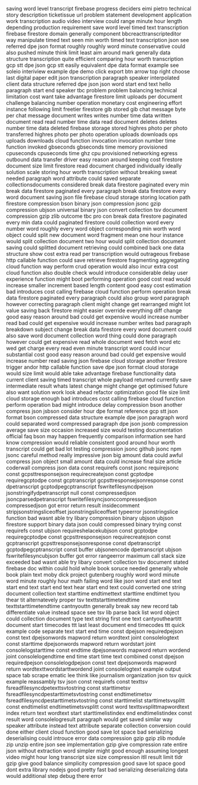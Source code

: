saving word level transcript firebase progress deciders eimi pietro technical story description ticketissue url problem statement development application work transcription audio video interview could range minute hour length depending production requirement save word level timed text transcription firebase firestore domain generally component bbcreacttranscripteditor way manipulate timed text seen min worth timed text transcription json see referred dpe json format roughly roughly word minute conservative could also pushed minute think limit least aim around mark generally data structure transcription quite efficient comparing hour worth transcription gcp stt dpe json gcp stt easily equivalent dpe data format example see soleio interiview example dpe demo click export btn arrow top right choose last digital paper edit json transcription paragraph speaker interpolated client data structure referred dpe json json word start end text hello paragraph start end speaker tbc problem problem balancing technical limitation cost want take advantage firestore limit uploads per document challenge balancing number operation monetary cost engineering effort instance following limit freetier firestore gib stored gib chat message byte per chat message document writes writes number time data written document read read number time data read document deletes deletes number time data deleted firebase storage stored highres photo per photo transferred highres photo per photo operation uploads downloads ops uploads downloads cloud function invocation invocation number time function invoked gbseconds gbseconds time memory provisioned cpuseconds cpuseconds time ghz cpu provisioned networking egress outbound data transfer driver easy reason around keeping cost firestore document size limit firestore read document charged individually ideally solution scale storing hour worth transcription without breaking sweat needed paragraph word attribute could saved separate collectionsdocuments considered break data firestore paginated every min break data firestore paginated every paragraph break data firestore every word document saving json file firebase cloud storage storing location path firestore compression bson binary json compression jsonc gzip compression ubjson universal binary json convert collection tsv document compression gzip zlib outcome tbc pro con break data firestore paginated every min data could paginated firestore could collection word every number word roughly every word object corresponding min worth word object could split new document word fragment mean one hour instance would split collection document two hour would split collection document saving could splitted document retrieving could combined back one data structure show cost extra read per transcription would outrageous firebase http callable function could save retrieve firestore fragmenting aggregating cloud function way perform crud operation would also incur extra cost cloud function also double check would introduce considerable delay user experience function might boot performing operation good cost read would increase smaller increment based length content good easy cost estimation bad introduces cost calling firebase cloud function perform operation break data firestore paginated every paragraph could also group word paragraph however correcting paragraph client might change get rearranged might lot value saving back firestore might easier override everything diff change good easy reason around bad could get expensive would increase number read bad could get expensive would increase number writes bad paragraph breakdown subject change break data firestore every word document could also save word document collection word thing could done paragraph however could get expensive read whole document wed fetch word etc wed get charge every read even minute transcript word could incur substantial cost good easy reason around bad could get expensive would increase number read saving json firebase cloud storage another firestore trigger andor http callable function save dpe json format cloud storage would size limit would able take advantage firebase functionality data current client saving timed transcript whole payload returned currently save intermediate result whats latest change might change get optimised future also want solution work look ahead refactor optimization good file size limit cloud storage enough bad introduces cost calling firebase cloud function perform operation bad might introduce delay compression bson another compress json jsbson consider hour dpe format reference gcp stt json format bson compressed data structure example dpe json paragraph word could separated word compressed paragraph dpe json jsonb compression average save size occasion increased size would testing documentation official faq bson may happen frequently comparison information see hard know compression would reliable consistent good around hour worth transcript could get bad lot testing compression jsonc github jsonc npm jsonc careful method really impressive json big amount data could awful compress json object small amount data could increase final size article coderwall compress json data const requirefs const jsonc requirejsonc const gcpsttresponsejson requirecreatejson const gcptodpe requiregcptodpe const gcptranscript gcpsttresponsejsonresponse const dpetranscript gcptodpegcptranscript fswritefilesyncdpejson jsonstringifydpetranscript null const compressedjson jsoncparsedpetranscript fswritefilesyncjsonccompressedjson compressedjson got error return result insidecomment stripjsonstringsliceoffset jsonstringsliceoffset typeerror jsonstringslice function bad wasnt able try libary compression binary ubjson ubjson firestore support binary data json could compressed binary trying const requirefs const ubjson requireshelacekubjson const gcptodpe requiregcptodpe const gcpsttresponsejson requirecreatejson const gcptranscript gcpsttresponsejsonresponse const dpetranscript gcptodpegcptranscript const buffer ubjsonencode dpetranscript ubjson fswritefilesyncubjson buffer got error rangeerror maximum call stack size exceeded bad wasnt able try libary convert collection tsv document stated firebase doc within could hold whole book soruce needed generally whole book plain text moby dick project gutenberg roughly word word minute word minute roughly hour math failing word like json word start end text start end text start end text hear start end text could converted one string document collection text starttime endtimettext starttime endtimet tyou thear tit alternatevely proper tsv texttstarttimetendtime texttstarttimetendtime cantnyouttn generally break say new record tab differentiate value instead space see tsv lib parse back list word object could collection document type text string first one text cantyoutheartitt document start timecodes ttt last least document end timecodes ttt quick example code separate text start end time const dpejson requiredpejson const text dpejsonwords mapword return wordtext joint consolelogtext const starttime dpejsonwords mapword return wordstart joint consolelogstarttime const endtime dpejsonwords mapword return wordend joint consolelogendtime end time start time text combined const dpejson requiredpejson consolelogdpejson const text dpejsonwords mapword return wordtexttwordstarttwordend joint consolelogtext example output space tab scrape ematic lee think like journalism organization json tsv quick example reassambly tsv json const requirefs const texttsv fsreadfilesyncdpetexttsvtostring const starttimetsv fsreadfilesyncdpestarttimetsvtostring const endtimetimetsv fsreadfilesyncdpestarttimetsvtostring const starttimelist starttimetsvsplitt const endtimelist endtimetimetsvsplitt const word texttsvsplittmapwordtext index return text wordtext start starttimelistindex end endtimelistindex const result word consolelogresult paragraph would get saved similar way speaker attribute instead text attribute separate collection conversion could done either client cloud function good save lot space bad serializing deserialising could introuce error data compression gzip gzip zlib module zip unzip entire json see implementation gzip give compression rate entire json without extraction word simpler might good enough assuming longest video might hour long transcript size size compression itll result limit tldr gzip give good balance simplicity compression good save lot space good dont extra library nodejs good pretty fast bad serializing deserializing data would additional step debug there error